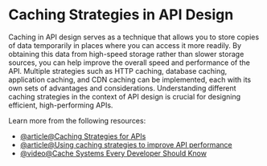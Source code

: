 # Caching Strategies in API Design

Caching in API design serves as a technique that allows you to store copies of data temporarily in places where you can access it more readily. By obtaining this data from high-speed storage rather than slower storage sources, you can help improve the overall speed and performance of the API. Multiple strategies such as HTTP caching, database caching, application caching, and CDN caching can be implemented, each with its own sets of advantages and considerations. Understanding different caching strategies in the context of API design is crucial for designing efficient, high-performing APIs.

Learn more from the following resources:

- [@article@Caching Strategies for APIs](https://medium.com/@satyendra.jaiswal/caching-strategies-for-apis-improving-performance-and-reducing-load-1d4bd2df2b44)
- [@article@Using caching strategies to improve API performance](https://www.lonti.com/blog/using-caching-strategies-to-improve-api-performance)
- [@video@Cache Systems Every Developer Should Know](https://www.youtube.com/watch?v=dGAgxozNWFE)